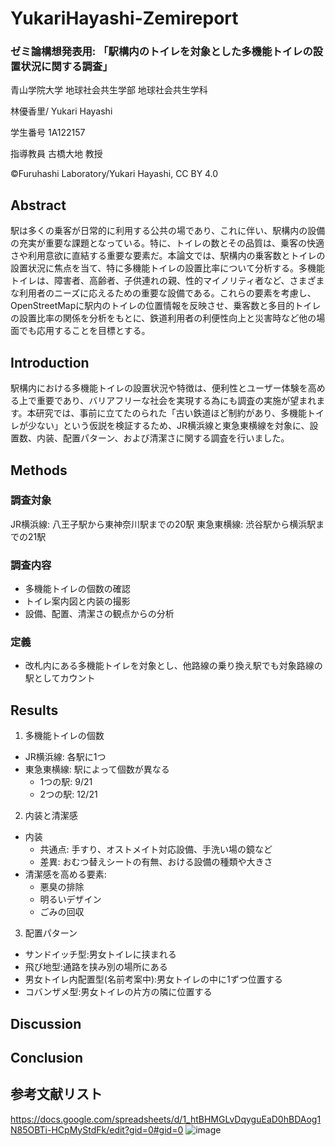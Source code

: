 # YukariHayashi-Zemireport
### ゼミ論構想発表用: 「駅構内のトイレを対象とした多機能トイレの設置状況に関する調査」
青山学院大学 地球社会共生学部 地球社会共生学科

林優香里/ Yukari Hayashi

学生番号 1A122157

指導教員 古橋大地 教授

©︎Furuhashi Laboratory/Yukari Hayashi, CC BY 4.0
## Abstract
駅は多くの乗客が日常的に利用する公共の場であり、これに伴い、駅構内の設備の充実が重要な課題となっている。特に、トイレの数とその品質は、乗客の快適さや利用意欲に直結する重要な要素だ。本論文では、駅構内の乗客数とトイレの設置状況に焦点を当て、特に多機能トイレの設置比率について分析する。多機能トイレは、障害者、高齢者、子供連れの親、性的マイノリティ者など、さまざまな利用者のニーズに応えるための重要な設備である。これらの要素を考慮し、OpenStreetMapに駅内のトイレの位置情報を反映させ、乗客数と多目的トイレの設置比率の関係を分析をもとに、鉄道利用者の利便性向上と災害時など他の場面でも応用することを目標とする。

## Introduction
駅構内における多機能トイレの設置状況や特徴は、便利性とユーザー体験を高める上で重要であり、バリアフリーな社会を実現する為にも調査の実施が望まれます。本研究では、事前に立てたのられた「古い鉄道ほど制約があり、多機能トイレが少ない」という仮説を検証するため、JR横浜線と東急東横線を対象に、設置数、内装、配置パターン、および清潔さに関する調査を行いました。
## Methods
### 調査対象
JR横浜線: 八王子駅から東神奈川駅までの20駅
東急東横線: 渋谷駅から横浜駅までの21駅
### 調査内容
- 多機能トイレの個数の確認
- トイレ案内図と内装の撮影
- 設備、配置、清潔さの観点からの分析
### 定義
- 改札内にある多機能トイレを対象とし、他路線の乗り換え駅でも対象路線の駅としてカウント
## Results
1. 多機能トイレの個数
- JR横浜線: 各駅に1つ
- 東急東横線: 駅によって個数が異なる
  - 1つの駅: 9/21
  - 2つの駅: 12/21
2. 内装と清潔感
- 内装
  - 共通点: 手すり、オストメイト対応設備、手洗い場の鏡など
  -  差異: おむつ替えシートの有無、おける設備の種類や大きさ
- 清潔感を高める要素:
  - 悪臭の排除
  - 明るいデザイン
  - ごみの回収
3. 配置パターン
- サンドイッチ型:男女トイレに挟まれる
- 飛び地型:通路を挟み別の場所にある
- 男女トイレ内配置型(名前考案中):男女トイレの中に1ずつ位置する
- コバンザメ型:男女トイレの片方の隣に位置する
## Discussion

## Conclusion
## 参考文献リスト
https://docs.google.com/spreadsheets/d/1_htBHMGLvDqyguEaD0hBDAog1N85OBTi-HCpMyStdFk/edit?gid=0#gid=0
![image](https://github.com/user-attachments/assets/fae08f32-24b3-49d4-a4e5-23d115530546)


